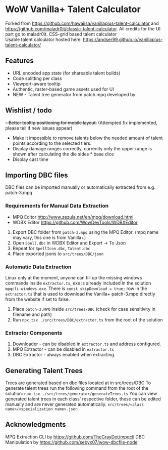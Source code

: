 # WoW Vanilla+ Talent Calculator
Forked from https://github.com/hawaiisa/vanillaplus-talent-calculator and https://github.com/maladr0it/classic-talent-calculator. All credits for the UI part go to maladr0it.
CSS-grid based talent calculator  
Usable talent calculator hosted here: https://andser99.github.io/vanillaplus-talent-calculator/
## Features

- URL encoded app state (for shareable talent builds)
- Code splitting per class
- Viewport-aware tooltip
- Authentic, raster-based game assets used for UI
- NEW - Talent tree generator from patch.mpq developed by 
## Wishlist / todo  
 
~~- Better tooltip positioning for mobile layout.~~ (Attempted fix implemented, please tell if new issues appear)
- Make it impossible to remove talents below the needed amount of talent points according to the selected tiers.
- Display damage ranges correctly, currently only the upper range is shown after calculating the die sides * base dice
- Display cast time

## Importing DBC files
DBC files can be imported manually or automatically extracted from e.g. patch-3.mpq
### Requirements for Manual Data Extraction
- MPQ Editor http://www.zezula.net/en/mpq/download.html
- WDBX Editor https://github.com/WowDevTools/WDBXEditor

1. Export DBC folder from `patch-3.mpq` using the MPQ Editor. (mpq name may vary, this one is from Vanilla+)
2. Open `Spell.dbc` in WDBX Editor and Export -> To Json
3. Repeat for `SpellIcon.dbc`, `Talent.dbc`
4. Place exported jsons to `src/trees/DBC/json`

### Automatic Data Extraction
Linux only at the moment, anyone can fill up the missing windows commands inside `extractor.ts`, exe is already included in the solution `mpqcli-windows.exe`. There is `const skipDownload = true;` row in the `extractor.ts` that is used to download the Vanilla+ patch-3.mpq directly from the website if set to false.
1. Place `patch-3.MPQ` inside `src/trees/DBC` (check for case sensitivity in filename and path)
2. Run `npx tsx ./src/trees/DBC/extractor.ts` from the root of the solution

### Extractor Components
1. Downloader - can be disabled in `extractor.ts` and address configured.
2. MPQ Extractor - can be disabled in `extractor.ts`
3. DBC Extractor - always enabled when extracting.

## Generating Talent Trees
Trees are generated based on dbc files located at in src/trees/DBC
To generate talent trees run the following command from the root of the solution:
`npx tsx ./src/trees/generator/generateTrees.ts`
You can view generated talent trees in each class' respective folder, these can be edited manually and are never generated automatically.
`src/trees/<class name>/<specialization name>.json`

## Acknowledgments
MPQ Extraction CLI by https://github.com/TheGrayDot/mpqcli
DBC Manipulation by https://github.com/sebyx07/wow-dbcfile-node